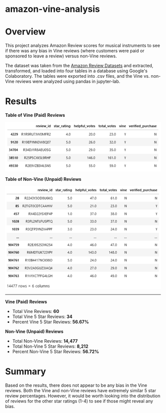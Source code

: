# amazon-vine-analysis

# Overview
This project analyzes Amazon Review scores for musical instruments to see if there was any bias in Vine reviews (where customers were paid or sponsored to leave a review) versus non-Vine reviews.

The dataset was taken from the [Amazon Review Datasets](https://s3.amazonaws.com/amazon-reviews-pds/tsv/index.txt) and extracted, transformed, and loaded into four tables in a database using Google's Colaboratory. The tables were exported into .csv files, and the Vine vs. non-Vine reviews were analyzed using pandas in jupyter-lab.

# Results
**Table of Vine (Paid) Reviews**

![Resources/vine_table.PNG](Resources/vine_table.PNG)

**Table of Non-Vine (Unpaid) Reviews**

![Resources/non-vine_table.PNG](Resources/non-vine_table.PNG)

----------------------------------------------------------------
**Vine (Paid) Reviews**
- Total Vine Reviews: **60**
- Total Vine 5 Star Reviews: **34**
- Percent Vine 5 Star Reviews: **56.67%**

**Non-Vine (Unpaid) Reviews**
- Total Non-Vine Reviews: **14,477**
- Total Non-Vine 5 Star Reviews: **8,212**
- Percent Non-Vine 5 Star Reviews: **56.72%**

# Summary
Based on the results, there does not appear to be any bias in the Vine reviews. Both the Vine and non-Vine reviews have extremely similar 5 star review percentages. However, it would be worth looking into the distribution of reviews for the other star ratings (1-4) to see if those might reveal any bias.
